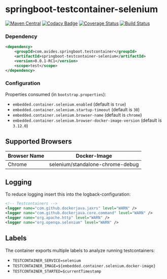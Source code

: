 # springboot-testcontainer-selenium

[![Maven Central](https://img.shields.io/maven-metadata/v/http/central.maven.org/maven2/com/avides/springboot/testcontainer/springboot-testcontainer-selenium/maven-metadata.xml.svg)](https://search.maven.org/#search%7Cgav%7C1%7Cg%3A%22com.avides.springboot.testcontainer%22%20AND%20a%3A%22springboot-testcontainer-selenium%22)
[![Codacy Badge](https://api.codacy.com/project/badge/Grade/4d64ab37576249f694bbb42e7d2cab56)](https://www.codacy.com/app/avides-builds/springboot-testcontainer-selenium?utm_source=github.com&amp;utm_medium=referral&amp;utm_content=springboot-testcontainer/springboot-testcontainer-selenium&amp;utm_campaign=Badge_Grade)
[![Coverage Status](https://coveralls.io/repos/springboot-testcontainer/springboot-testcontainer-selenium/badge.svg)](https://coveralls.io/r/springboot-testcontainer/springboot-testcontainer-selenium)
[![Build Status](https://travis-ci.org/springboot-testcontainer/springboot-testcontainer-selenium.svg?branch=master)](https://travis-ci.org/springboot-testcontainer/springboot-testcontainer-selenium)

### Dependency
```xml
<dependency>
	<groupId>com.avides.springboot.testcontainer</groupId>
	<artifactId>springboot-testcontainer-selenium</artifactId>
	<version>0.0.1-RC1</version>
	<scope>test</scope>
</dependency>
```

### Configuration
Properties consumed (in `bootstrap.properties`):
- `embedded.container.selenium.enabled` (default is `true`)
- `embedded.container.selenium.startup-timeout` (default is `30`)
- `embedded.container.selenium.browser-name` (default is `chrome`)
- `embedded.container.selenium.browser-docker-image-version` (default is `3.12.0`)

## Supported Browsers
| Browser Name  | Docker-Image |
| ------------- | ------------- |
| Chrome  | selenium/standalone-chrome-debug  |

## Logging
To reduce logging insert this into the logback-configuration:
```xml
<!-- Testcontainers -->
<logger name="com.github.dockerjava.jaxrs" level="WARN" />
<logger name="com.github.dockerjava.core.command" level="WARN" />
<logger name="org.apache.http" level="WARN" />
<logger name="org.openqa.selenium" level="WARN" />
```

## Labels
The container exports multiple labels to analyze running testcontainers:
- `TESTCONTAINER_SERVICE=selenium`
- `TESTCONTAINER_IMAGE=${embedded.container.selenium.docker-image}`
- `TESTCONTAINER_STARTED=$currentTimestamp`
